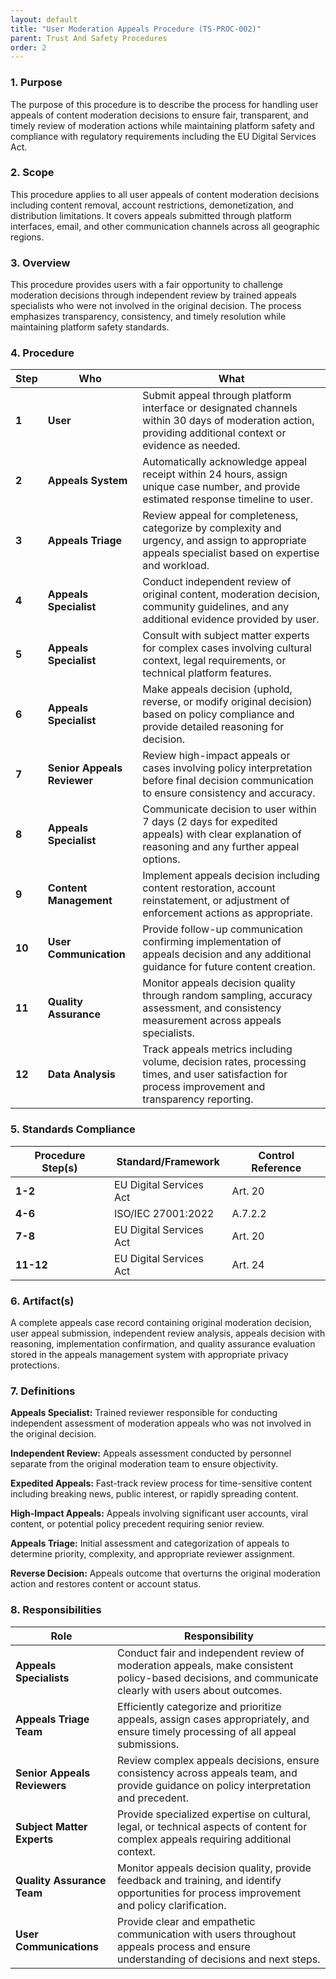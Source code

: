 ```yaml
---
layout: default
title: "User Moderation Appeals Procedure (TS-PROC-002)"
parent: Trust And Safety Procedures
order: 2
---
```


### 1. Purpose

The purpose of this procedure is to describe the process for handling user appeals of content moderation decisions to ensure fair, transparent, and timely review of moderation actions while maintaining platform safety and compliance with regulatory requirements including the EU Digital Services Act.

### 2. Scope

This procedure applies to all user appeals of content moderation decisions including content removal, account restrictions, demonetization, and distribution limitations. It covers appeals submitted through platform interfaces, email, and other communication channels across all geographic regions.

### 3. Overview

This procedure provides users with a fair opportunity to challenge moderation decisions through independent review by trained appeals specialists who were not involved in the original decision. The process emphasizes transparency, consistency, and timely resolution while maintaining platform safety standards.

### 4. Procedure

| **Step** | **Who** | **What** |
| -------- | -------- | -------- |
| **1** | **User** | Submit appeal through platform interface or designated channels within 30 days of moderation action, providing additional context or evidence as needed. |
| **2** | **Appeals System** | Automatically acknowledge appeal receipt within 24 hours, assign unique case number, and provide estimated response timeline to user. |
| **3** | **Appeals Triage** | Review appeal for completeness, categorize by complexity and urgency, and assign to appropriate appeals specialist based on expertise and workload. |
| **4** | **Appeals Specialist** | Conduct independent review of original content, moderation decision, community guidelines, and any additional evidence provided by user. |
| **5** | **Appeals Specialist** | Consult with subject matter experts for complex cases involving cultural context, legal requirements, or technical platform features. |
| **6** | **Appeals Specialist** | Make appeals decision (uphold, reverse, or modify original decision) based on policy compliance and provide detailed reasoning for decision. |
| **7** | **Senior Appeals Reviewer** | Review high-impact appeals or cases involving policy interpretation before final decision communication to ensure consistency and accuracy. |
| **8** | **Appeals Specialist** | Communicate decision to user within 7 days (2 days for expedited appeals) with clear explanation of reasoning and any further appeal options. |
| **9** | **Content Management** | Implement appeals decision including content restoration, account reinstatement, or adjustment of enforcement actions as appropriate. |
| **10** | **User Communication** | Provide follow-up communication confirming implementation of appeals decision and any additional guidance for future content creation. |
| **11** | **Quality Assurance** | Monitor appeals decision quality through random sampling, accuracy assessment, and consistency measurement across appeals specialists. |
| **12** | **Data Analysis** | Track appeals metrics including volume, decision rates, processing times, and user satisfaction for process improvement and transparency reporting. |

### 5. Standards Compliance

| **Procedure Step(s)** | **Standard/Framework** | **Control Reference** |
| --------------------- | ---------------------- | --------------------- |
| **1-2** | EU Digital Services Act | Art. 20 |
| **4-6** | ISO/IEC 27001:2022 | A.7.2.2 |
| **7-8** | EU Digital Services Act | Art. 20 |
| **11-12** | EU Digital Services Act | Art. 24 |

### 6. Artifact(s)

A complete appeals case record containing original moderation decision, user appeal submission, independent review analysis, appeals decision with reasoning, implementation confirmation, and quality assurance evaluation stored in the appeals management system with appropriate privacy protections.

### 7. Definitions

**Appeals Specialist:** Trained reviewer responsible for conducting independent assessment of moderation appeals who was not involved in the original decision.

**Independent Review:** Appeals assessment conducted by personnel separate from the original moderation team to ensure objectivity.

**Expedited Appeals:** Fast-track review process for time-sensitive content including breaking news, public interest, or rapidly spreading content.

**High-Impact Appeals:** Appeals involving significant user accounts, viral content, or potential policy precedent requiring senior review.

**Appeals Triage:** Initial assessment and categorization of appeals to determine priority, complexity, and appropriate reviewer assignment.

**Reverse Decision:** Appeals outcome that overturns the original moderation action and restores content or account status.

### 8. Responsibilities

| **Role** | **Responsibility** |
| -------- | ------------------ |
| **Appeals Specialists** | Conduct fair and independent review of moderation appeals, make consistent policy-based decisions, and communicate clearly with users about outcomes. |
| **Appeals Triage Team** | Efficiently categorize and prioritize appeals, assign cases appropriately, and ensure timely processing of all appeal submissions. |
| **Senior Appeals Reviewers** | Review complex appeals decisions, ensure consistency across appeals team, and provide guidance on policy interpretation and precedent. |
| **Subject Matter Experts** | Provide specialized expertise on cultural, legal, or technical aspects of content for complex appeals requiring additional context. |
| **Quality Assurance Team** | Monitor appeals decision quality, provide feedback and training, and identify opportunities for process improvement and policy clarification. |
| **User Communications** | Provide clear and empathetic communication with users throughout appeals process and ensure understanding of decisions and next steps. |
